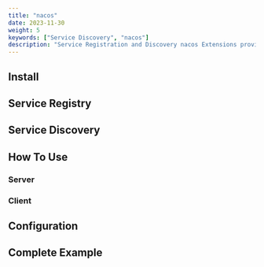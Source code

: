 ```yaml
---
title: "nacos"
date: 2023-11-30
weight: 5
keywords: ["Service Discovery", "nacos"]
description: "Service Registration and Discovery nacos Extensions provided by Kitex."
---
```


## Install

## Service Registry

## Service Discovery

## How To Use

### Server

### Client

## Configuration

## Complete Example
